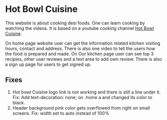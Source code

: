 # Hot Bowl Cuisine
This website is about cooking desi foods. One can learn cooking by watching the videos. It is based on a youtube cooking channel [Hot Bowl Cuisine](https://www.youtube.com/@hotbowlcuisine/featured).

On home page website user can get the information related kitchen visiting hours, contact and address. There is also one video to tell the users how the food is prepared and made.
On Our kitchen page user can see top 3 recipies, other user reviews and a text area to add own review.
There is also a sign up page for users to get signed up.

## Fixes
1. Hot bowl Cuisine logo link is not working and there is still a line under it.
    Fix: Add text-decoration: none; on .home a and changed its color to black.
2. Header background pink color gets overflowed from right on small screens.
    Fix: width set to auto instead of 100%